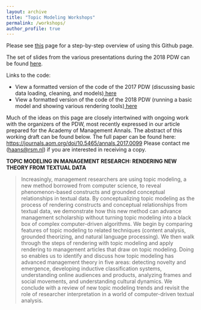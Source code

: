 ```yaml
---
layout: archive
title: "Topic Modeling Workshops"
permalink: /workshops/
author_profile: true
---
```

Please see <a href="/workshops/howto"> this</a> page for a step-by-step overview of using this Github page. 

The set of slides from the various presentations during the 2018 PDW can be found <a href="https://docs.google.com/viewer?url=https://github.com/RFJHaans/topicmodeling/raw/master/AoM-PDW-TModel_18_all_v3_1.pdf">here</a>.

Links to the code:
* View a formatted version of the code of the 2017 PDW (discussing basic data loading, cleaning, and models)<a href="/workshops/2017"> here</a>
* View a formatted version of the code of the 2018 PDW (running a basic model and showing various rendering tools)<a href="/workshops/2018"> here</a>

Much of the ideas on this page are closely intertwined with ongoing work with the organizers of the PDW, most recently expressed in our article prepared for the Academy of Management Annals. The abstract of this working draft can be found below. The full paper can be found here: https://journals.aom.org/doi/10.5465/annals.2017.0099 Please contact me (haans@rsm.nl) if you are interested in receiving a copy. 

**TOPIC MODELING IN MANAGEMENT RESEARCH: RENDERING NEW THEORY FROM TEXTUAL DATA**
> Increasingly, management researchers are using topic modeling, a new method borrowed from computer science, to reveal phenomenon-based constructs and grounded conceptual relationships in textual data. By conceptualizing topic modeling as the process of rendering constructs and conceptual relationships from textual data, we demonstrate how this new method can advance management scholarship without turning topic modeling into a black box of complex computer-driven algorithms. We begin by comparing features of topic modeling to related techniques (content analysis, grounded theorizing, and natural language processing). We then walk through the steps of rendering with topic modeling and apply rendering to management articles that draw on topic modeling. Doing so enables us to identify and discuss how topic modeling has advanced management theory in five areas: detecting novelty and emergence, developing inductive classification systems, understanding online audiences and products, analyzing frames and social movements, and understanding cultural dynamics. We conclude with a review of new topic modeling trends and revisit the role of researcher interpretation in a world of computer-driven textual analysis. 
